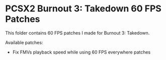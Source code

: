 # PCSX2 Burnout 3: Takedown 60 FPS Patches

This folder contains 60 FPS patches I made for Burnout 3: Takedown.

Available patches:
- Fix FMVs playback speed while using 60 FPS everywhere patches
